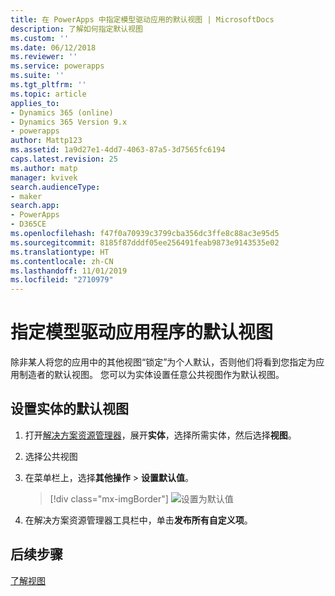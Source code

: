 ```yaml
---
title: 在 PowerApps 中指定模型驱动应用的默认视图 | MicrosoftDocs
description: 了解如何指定默认视图
ms.custom: ''
ms.date: 06/12/2018
ms.reviewer: ''
ms.service: powerapps
ms.suite: ''
ms.tgt_pltfrm: ''
ms.topic: article
applies_to:
- Dynamics 365 (online)
- Dynamics 365 Version 9.x
- powerapps
author: Mattp123
ms.assetid: 1a9d27e1-4dd7-4063-87a5-3d7565fc6194
caps.latest.revision: 25
ms.author: matp
manager: kvivek
search.audienceType:
- maker
search.app:
- PowerApps
- D365CE
ms.openlocfilehash: f47f0a70939c3799cba356dc3ffe8c88ac3e95d5
ms.sourcegitcommit: 8185f87dddf05ee256491feab9873e9143535e02
ms.translationtype: HT
ms.contentlocale: zh-CN
ms.lasthandoff: 11/01/2019
ms.locfileid: "2710979"
---
```

# <a name="specify-a-model-driven-app-default-view"></a>指定模型驱动应用程序的默认视图

<a name="BKMK_SetDefaultView"></a>   

除非某人将您的应用中的其他视图“锁定”为个人默认，否则他们将看到您指定为应用制造者的默认视图。 您可以为实体设置任意公共视图作为默认视图。  
  
## <a name="set-the-default-view-for-an-entity"></a>设置实体的默认视图  
  
1.  打开[解决方案资源管理器](advanced-navigation.md#solution-explorer)，展开**实体**，选择所需实体，然后选择**视图**。    
  
2.  选择公共视图  
  
3.  在菜单栏上，选择**其他操作** > **设置默认值**。  

    > [!div class="mx-imgBorder"] 
    > ![设置为默认值](media/set-as-default-menu.png)
  
4.  在解决方案资源管理器工具栏中，单击**发布所有自定义项**。  

## <a name="next-steps"></a>后续步骤
[了解视图](create-edit-views.md)
